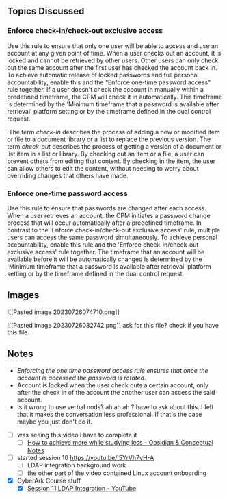 ## Topics Discussed
### Enforce check-in/check-out exclusive access
 
Use this rule to ensure that only one user will be able to access and use an account at any given point of time. When a user checks out an account, it is locked and cannot be retrieved by other users. Other users can only check out the same account after the first user has checked the account back in. To achieve automatic release of locked passwords and full personal accountability, enable this and the “Enforce one-time password access” rule together. If a user doesn't check the account in manually within a predefined timeframe, the CPM will check it in automatically. This timeframe is determined by the 'Minimum timeframe that a password is available after retrieval' platform setting or by the timeframe defined in the dual control request.

 The term _check-in_ describes the process of adding a new or modified item or file to a document library or a list to replace the previous version. The term _check-out_ describes the process of getting a version of a document or list item in a list or library. By checking out an item or a file, a user can prevent others from editing that content. By checking in the item, the user can allow others to edit the content, without needing to worry about overriding changes that others have made.
 
### Enforce one-time password access
 
Use this rule to ensure that passwords are changed after each access. When a user retrieves an account, the CPM initiates a password change process that will occur automatically after a predefined timeframe. In contrast to the 'Enforce check-in/check-out exclusive access' rule, multiple users can access the same password simultaneously. To achieve personal accountability, enable this rule and the 'Enforce check-in/check-out exclusive access' rule together. The timeframe that an account will be available before it will be automatically changed is determined by the 'Minimum timeframe that a password is available after retrieval' platform setting or by the timeframe defined in the dual control request.

## Images

![[Pasted image 20230726074710.png]]


![[Pasted image 20230726082742.png]]
ask for this file? check if you have this file.
## Notes

- *Enforcing the one time password access rule ensures that once the account is accessed the password is rotated.*
- Account is locked when the user check outs a certain account, only after the check in of the account the another user can access the said account.
- Is it wrong to use verbal nods? ah ah ah ? have to ask about this. I felt that it makes the conversation less professional. If that's the case maybe you just don't do it. 

- [ ] was seeing this video I have to complete it 
	- [ ] [How to achieve more while studying less - Obsidian & Conceptual Notes](https://youtu.be/MYJsGksojms)
- [ ] started session 10 https://youtu.be/I5YrVh7yH-A
	- [ ] LDAP integration background work
	- [ ] the other part of the video contained Linux account onboarding
- [x] CyberArk Course stuff
	- [x] [Session 11 LDAP Integration - YouTube](https://www.youtube.com/watch?v=qpeLQ4StNTE)